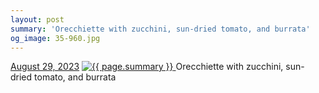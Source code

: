 ```yaml
---
layout: post
summary: 'Orecchiette with zucchini, sun-dried tomato, and burrata'
og_image: 35-960.jpg
---
```


<p>
  <time>
    <a href="/35">August 29, 2023</a>
  </time>
  <a href="/35">
    <img src="{{ site.assets_url }}/35-480.jpg" srcset="{{ site.assets_url }}/35-240.jpg 240w, {{ site.assets_url }}/35-480.jpg 480w, {{ site.assets_url }}/35-720.jpg 720w, {{ site.assets_url }}/35-960.jpg 960w" sizes="(min-width: 700px) 50vw, calc(100vw - 2rem)" alt="{{ page.summary }}" />
  </a>
  <span>Orecchiette with zucchini, sun-dried tomato, and burrata</span>
</p>
